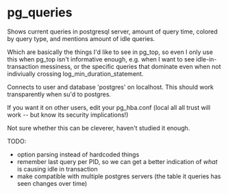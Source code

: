 # pg_queries

Shows current queries in postgresql server, amount of query time, colored by query type, and mentions amount of idle queries.


Which are basically the things I'd like to see in pg_top, so even I only use this
when pg_top isn't informative enough, e.g. when I want to see 
idle-in-transaction messiness, or the specific queries that dominate
even when not indiviually crossing log_min_duration_statement.



Connects to user and database 'postgres' on localhost.
This should work transparently when su'd to postgres.

If you want it on other users, edit your pg_hba.conf
(local all all trust   will work -- but know its security implications!)

Not sure whether this can be cleverer, haven't studied it enough.


TODO:
- option parsing instead of hardcoded things
- remember last query per PID, so we can get a better indication of *what* is causing idle in transaction
- make compatible with multiple postgres servers (the table it queries has seen changes over time)

  
